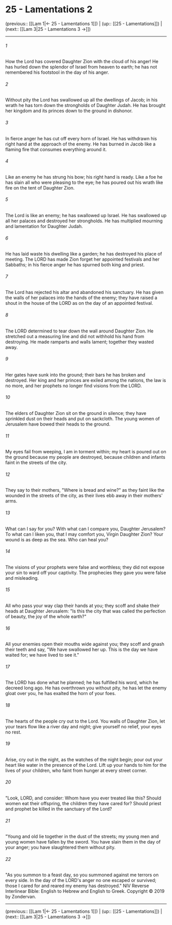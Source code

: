 # 25 - Lamentations 2

(previous:: [[Lam 1|← 25 - Lamentations 1]]) | (up:: [[25 - Lamentations]]) | (next:: [[Lam 3|25 - Lamentations 3 →]])

***


###### 1 
How the Lord has covered Daughter Zion with the cloud of his anger! He has hurled down the splendor of Israel from heaven to earth; he has not remembered his footstool in the day of his anger. 

###### 2 
Without pity the Lord has swallowed up all the dwellings of Jacob; in his wrath he has torn down the strongholds of Daughter Judah. He has brought her kingdom and its princes down to the ground in dishonor. 

###### 3 
In fierce anger he has cut off every horn of Israel. He has withdrawn his right hand at the approach of the enemy. He has burned in Jacob like a flaming fire that consumes everything around it. 

###### 4 
Like an enemy he has strung his bow; his right hand is ready. Like a foe he has slain all who were pleasing to the eye; he has poured out his wrath like fire on the tent of Daughter Zion. 

###### 5 
The Lord is like an enemy; he has swallowed up Israel. He has swallowed up all her palaces and destroyed her strongholds. He has multiplied mourning and lamentation for Daughter Judah. 

###### 6 
He has laid waste his dwelling like a garden; he has destroyed his place of meeting. The LORD has made Zion forget her appointed festivals and her Sabbaths; in his fierce anger he has spurned both king and priest. 

###### 7 
The Lord has rejected his altar and abandoned his sanctuary. He has given the walls of her palaces into the hands of the enemy; they have raised a shout in the house of the LORD as on the day of an appointed festival. 

###### 8 
The LORD determined to tear down the wall around Daughter Zion. He stretched out a measuring line and did not withhold his hand from destroying. He made ramparts and walls lament; together they wasted away. 

###### 9 
Her gates have sunk into the ground; their bars he has broken and destroyed. Her king and her princes are exiled among the nations, the law is no more, and her prophets no longer find visions from the LORD. 

###### 10 
The elders of Daughter Zion sit on the ground in silence; they have sprinkled dust on their heads and put on sackcloth. The young women of Jerusalem have bowed their heads to the ground. 

###### 11 
My eyes fail from weeping, I am in torment within; my heart is poured out on the ground because my people are destroyed, because children and infants faint in the streets of the city. 

###### 12 
They say to their mothers, "Where is bread and wine?" as they faint like the wounded in the streets of the city, as their lives ebb away in their mothers' arms. 

###### 13 
What can I say for you? With what can I compare you, Daughter Jerusalem? To what can I liken you, that I may comfort you, Virgin Daughter Zion? Your wound is as deep as the sea. Who can heal you? 

###### 14 
The visions of your prophets were false and worthless; they did not expose your sin to ward off your captivity. The prophecies they gave you were false and misleading. 

###### 15 
All who pass your way clap their hands at you; they scoff and shake their heads at Daughter Jerusalem: "Is this the city that was called the perfection of beauty, the joy of the whole earth?" 

###### 16 
All your enemies open their mouths wide against you; they scoff and gnash their teeth and say, "We have swallowed her up. This is the day we have waited for; we have lived to see it." 

###### 17 
The LORD has done what he planned; he has fulfilled his word, which he decreed long ago. He has overthrown you without pity, he has let the enemy gloat over you, he has exalted the horn of your foes. 

###### 18 
The hearts of the people cry out to the Lord. You walls of Daughter Zion, let your tears flow like a river day and night; give yourself no relief, your eyes no rest. 

###### 19 
Arise, cry out in the night, as the watches of the night begin; pour out your heart like water in the presence of the Lord. Lift up your hands to him for the lives of your children, who faint from hunger at every street corner. 

###### 20 
"Look, LORD, and consider: Whom have you ever treated like this? Should women eat their offspring, the children they have cared for? Should priest and prophet be killed in the sanctuary of the Lord? 

###### 21 
"Young and old lie together in the dust of the streets; my young men and young women have fallen by the sword. You have slain them in the day of your anger; you have slaughtered them without pity. 

###### 22 
"As you summon to a feast day, so you summoned against me terrors on every side. In the day of the LORD's anger no one escaped or survived; those I cared for and reared my enemy has destroyed." NIV Reverse Interlinear Bible: English to Hebrew and English to Greek. Copyright © 2019 by Zondervan.

***

(previous:: [[Lam 1|← 25 - Lamentations 1]]) | (up:: [[25 - Lamentations]]) | (next:: [[Lam 3|25 - Lamentations 3 →]])
